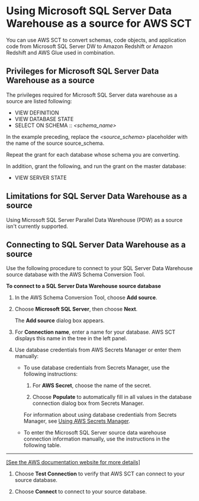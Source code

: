 # Using Microsoft SQL Server Data Warehouse as a source for AWS SCT<a name="CHAP_Source.SQLServerDW"></a>

You can use AWS SCT to convert schemas, code objects, and application code from Microsoft SQL Server DW to Amazon Redshift or Amazon Redshift and AWS Glue used in combination\. 

## Privileges for Microsoft SQL Server Data Warehouse as a source<a name="CHAP_Source.SQLServerDW.Permissions"></a>

The privileges required for Microsoft SQL Server data warehouse as a source are listed following: 
+ VIEW DEFINITION 
+ VIEW DATABASE STATE 
+ SELECT ON SCHEMA :: *<schema\_name>* 

In the example preceding, replace the *<source\_schema>* placeholder with the name of the source source\_schema\.

Repeat the grant for each database whose schema you are converting\. 

In addition, grant the following, and run the grant on the master database: 
+ VIEW SERVER STATE 

## Limitations for SQL Server Data Warehouse as a source<a name="CHAP_Source.SQLServerDW.Limitations"></a>

Using Microsoft SQL Server Parallel Data Warehouse \(PDW\) as a source isn't currently supported\.

## Connecting to SQL Server Data Warehouse as a source<a name="CHAP_Source.SQLServerDW.Connecting"></a>

Use the following procedure to connect to your SQL Server Data Warehouse source database with the AWS Schema Conversion Tool\. 

**To connect to a SQL Server Data Warehouse source database**

1. In the AWS Schema Conversion Tool, choose **Add source**\.

1. Choose **Microsoft SQL Server**, then choose **Next**\. 

   The **Add source** dialog box appears\.

1. For **Connection name**, enter a name for your database\. AWS SCT displays this name in the tree in the left panel\. 

1. Use database credentials from AWS Secrets Manager or enter them manually:
   + To use database credentials from Secrets Manager, use the following instructions:

     1. For **AWS Secret**, choose the name of the secret\.

     1. Choose **Populate** to automatically fill in all values in the database connection dialog box from Secrets Manager\.

     For information about using database credentials from Secrets Manager, see [Using AWS Secrets Manager](CHAP_UserInterface.md#CHAP_UserInterface.SecretsManager)\.
   + To enter the Microsoft SQL Server source data warehouse connection information manually, use the instructions in the following table\.  
****    
[\[See the AWS documentation website for more details\]](http://docs.aws.amazon.com/SchemaConversionTool/latest/userguide/CHAP_Source.SQLServerDW.html)

1. Choose **Test Connection** to verify that AWS SCT can connect to your source database\. 

1. Choose **Connect** to connect to your source database\.